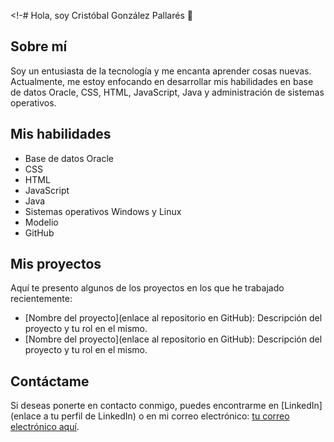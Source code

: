 <!-# Hola, soy Cristóbal González Pallarés 👋

## Sobre mí

Soy un entusiasta de la tecnología y me encanta aprender cosas nuevas. Actualmente, me estoy enfocando en desarrollar mis habilidades en base de datos Oracle, CSS, HTML, JavaScript, Java y administración de sistemas operativos.

## Mis habilidades

- Base de datos Oracle
- CSS
- HTML
- JavaScript
- Java
- Sistemas operativos Windows y Linux
- Modelio
- GitHub

## Mis proyectos

Aquí te presento algunos de los proyectos en los que he trabajado recientemente:

- [Nombre del proyecto](enlace al repositorio en GitHub): Descripción del proyecto y tu rol en el mismo.
- [Nombre del proyecto](enlace al repositorio en GitHub): Descripción del proyecto y tu rol en el mismo.

## Contáctame

Si deseas ponerte en contacto conmigo, puedes encontrarme en [LinkedIn](enlace a tu perfil de LinkedIn) o en mi correo electrónico: [tu correo electrónico aquí](mailto:tu_correo_electrónico@ejemplo.com).
